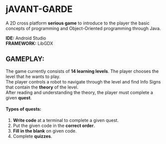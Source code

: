 # jAVANT-GARDE
A 2D cross platform <b>serious game</b> to introduce to the player the basic concepts of programming and Object-Oriented programming through Java.

<b>IDE:</b> Android Studio</br>
<b>FRAMEWORK:</b> LibGDX
</br>
## GAMEPLAY:
The game currently consists of <b>14 learning levels</b>. The player chooses the level that he wants to play.<br/>
The player controls a robot to navigate through the level and find Info Signs that contain the <b>theory</b> of the level.<br/>
After reading and understanding the theory, the player must complete a given <b>quest</b>.
#### Types of quests:
1. <b>Write code</b> at a terminal to complete a given quest.<br/>
2. Put the given code in the <b>correct order</b>.<br/>
3. <b>Fill in the blank</b> on given code.<br/>
4. Complete <b>quizzes</b>.<br/>

